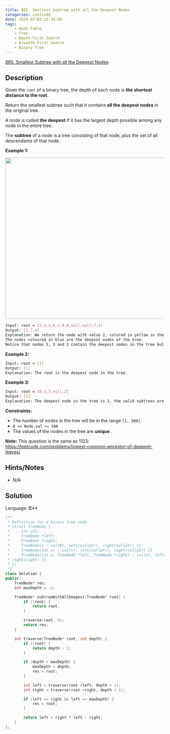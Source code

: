 ```yaml
---
title: 865. Smallest Subtree with all the Deepest Nodes
categories: Leetcode
date: 2024-07-03 23:34:00
tags:
    - Hash Table
    - Tree
    - Depth-First Search
    - Breadth-First Search
    - Binary Tree
---
```


[865. Smallest Subtree with all the Deepest Nodes](https://leetcode.com/problems/smallest-subtree-with-all-the-deepest-nodes/description/)

## Description

Given the `root` of a binary tree, the depth of each node is **the shortest distance to the root**.

Return the smallest subtree such that it contains **all the deepest nodes** in the original tree.

A node is called **the deepest** if it has the largest depth possible among any node in the entire tree.

The **subtree** of a node is a tree consisting of that node, plus the set of all descendants of that node.

**Example 1:**

<img alt="" src="https://s3-lc-upload.s3.amazonaws.com/uploads/2018/07/01/sketch1.png" style="width: 600px; height: 510px;">

```bash
Input: root = [3,5,1,6,2,0,8,null,null,7,4]
Output: [2,7,4]
Explanation: We return the node with value 2, colored in yellow in the diagram.
The nodes coloured in blue are the deepest nodes of the tree.
Notice that nodes 5, 3 and 2 contain the deepest nodes in the tree but node 2 is the smallest subtree among them, so we return it.
```

**Example 2:**

```bash
Input: root = [1]
Output: [1]
Explanation: The root is the deepest node in the tree.
```

**Example 3:**

```bash
Input: root = [0,1,3,null,2]
Output: [2]
Explanation: The deepest node in the tree is 2, the valid subtrees are the subtrees of nodes 2, 1 and 0 but the subtree of node 2 is the smallest.
```

**Constraints:**

- The number of nodes in the tree will be in the range `[1, 500]`.
- `0 <= Node.val <= 500`
- The values of the nodes in the tree are **unique** .

**Note:**  This question is the same as 1123: <a href="https://leetcode.com/problems/lowest-common-ancestor-of-deepest-leaves/" target="_blank">https://leetcode.com/problems/lowest-common-ancestor-of-deepest-leaves/</a>

## Hints/Notes

- N/A

## Solution

Language: **C++**

```C++
/**
 * Definition for a binary tree node.
 * struct TreeNode {
 *     int val;
 *     TreeNode *left;
 *     TreeNode *right;
 *     TreeNode() : val(0), left(nullptr), right(nullptr) {}
 *     TreeNode(int x) : val(x), left(nullptr), right(nullptr) {}
 *     TreeNode(int x, TreeNode *left, TreeNode *right) : val(x), left(left),
 * right(right) {}
 * };
 */
class Solution {
public:
    TreeNode* res;
    int maxDepth = -1;

    TreeNode* subtreeWithAllDeepest(TreeNode* root) {
        if (!root) {
            return root;
        }

        traverse(root, 0);
        return res;
    }

    int traverse(TreeNode* root, int depth) {
        if (!root) {
            return depth - 1;
        }

        if (depth > maxDepth) {
            maxDepth = depth;
            res = root;
        }

        int left = traverse(root->left, depth + 1);
        int right = traverse(root->right, depth + 1);

        if (left == right && left == maxDepth) {
            res = root;
        }

        return left > right ? left : right;
    }
};
```

